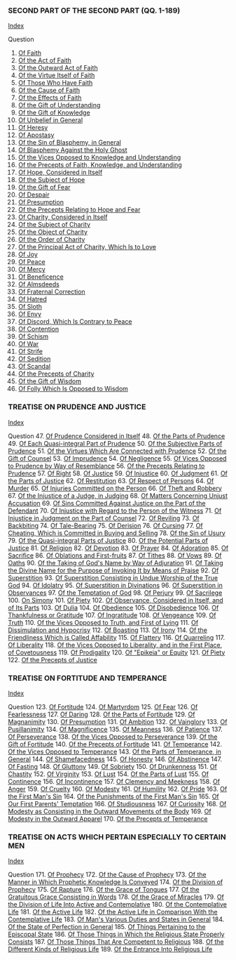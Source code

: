 

### SECOND PART OF THE SECOND PART (QQ. 1-189)

[Index](index.html)

Question
1. [Of Faith](./Summa%20Theologica/001.%20Theological%20Virtues/001.%20Faith/01.%20Faith.md)
2. [Of the Act of Faith](./Summa%20Theologica/001.%20Theological%20Virtues/001.%20Faith/02.%20Act%20of%20Faith.md)
3. [Of the Outward Act of Faith](./Summa%20Theologica/001.%20Theological%20Virtues/001.%20Faith/03.%20Outward%20Act%20of%20Faith.md)
4. [Of the Virtue Itself of Faith](./Summa%20Theologica/001.%20Theological%20Virtues/001.%20Faith/04.%20Virtue%20Itself%20of%20Faith.md)
5. [Of Those Who Have Faith](./Summa%20Theologica/001.%20Theological%20Virtues/001.%20Faith/05.%20Those%20Who%20Have%20Faith.md)
6. [Of the Cause of Faith](./Summa%20Theologica/001.%20Theological%20Virtues/001.%20Faith/06.%20Cause%20of%20Faith.md)
7. [Of the Effects of Faith](./Summa%20Theologica/001.%20Theological%20Virtues/001.%20Faith/07.%20Effects%20of%20Faith.md)
8. [Of the Gift of Understanding](./Summa%20Theologica/001.%20Theological%20Virtues/001.%20Faith/08.%20Gift%20of%20Understanding.md)
9. [Of the Gift of Knowledge](./Summa%20Theologica/001.%20Theological%20Virtues/001.%20Faith/09.%20Gift%20of%20Knowledge.md)
10. [Of Unbelief in General](./Summa%20Theologica/001.%20Theological%20Virtues/001.%20Faith/10.%20Unbelief%20in%20General.md)
11. [Of Heresy](./Summa%20Theologica/001.%20Theological%20Virtues/001.%20Faith/11.%20Heresy.md)
12. [Of Apostasy](./Summa%20Theologica/001.%20Theological%20Virtues/001.%20Faith/12.%20Apostasy.md)
13. [Of the Sin of Blasphemy, in General](./Summa%20Theologica/001.%20Theological%20Virtues/001.%20Faith/13.%20Sin%20of%20Blasphemy,%20in%20General.md)
14. [Of Blasphemy Against the Holy Ghost](./Summa%20Theologica/001.%20Theological%20Virtues/001.%20Faith/14.%20Blasphemy%20Against%20the%20Holy%20Ghost.md)
15. [Of the Vices Opposed to Knowledge and Understanding](./Summa%20Theologica/001.%20Theological%20Virtues/001.%20Faith/15.%20Vices%20Opposed%20to%20Knowledge%20and%20Understanding.md)
16. [Of the Precepts of Faith, Knowledge, and Understanding](./Summa%20Theologica/001.%20Theological%20Virtues/001.%20Faith/16.%20Precepts%20of%20Faith,%20Knowledge%20and%20Understanding.md)
17. [Of Hope, Considered in Itself](./Summa%20Theologica/001.%20Theological%20Virtues/017.%20Hope/17.%20Hope,%20Considered%20in%20Itself.md)
18. [Of the Subject of Hope](./Summa%20Theologica/001.%20Theological%20Virtues/017.%20Hope/18.%20Subject%20of%20Hope.md)
19. [Of the Gift of Fear](./Summa%20Theologica/001.%20Theological%20Virtues/017.%20Hope/19.%20Gift%20of%20Fear.md)
20. [Of Despair](./Summa%20Theologica/001.%20Theological%20Virtues/017.%20Hope/20.%20Despair.md)
21. [Of Presumption](./Summa%20Theologica/001.%20Theological%20Virtues/017.%20Hope/21.%20Presumption.md)
22. [Of the Precepts Relating to Hope and Fear](./Summa%20Theologica/001.%20Theological%20Virtues/017.%20Hope/22.%20Precepts%20Relating%20to%20Hope%20and%20Fear.md)
23. [Of Charity, Considered in Itself](./Summa%20Theologica/001.%20Theological%20Virtues/023.%20Charity/23.%20Charity,%20Considered%20in%20Itself.md)
24. [Of the Subject of Charity](./Summa%20Theologica/001.%20Theological%20Virtues/023.%20Charity/24.%20Subject%20of%20Charity.md)
25. [Of the Object of Charity](./Summa%20Theologica/001.%20Theological%20Virtues/023.%20Charity/25.%20Object%20of%20Charity.md)
26. [Of the Order of Charity](./Summa%20Theologica/001.%20Theological%20Virtues/023.%20Charity/26.%20Order%20of%20Charity.md)
27. [Of the Principal Act of Charity, Which Is to Love](./Summa%20Theologica/001.%20Theological%20Virtues/023.%20Charity/27.%20Principle%20Act%20of%20Charity,%20Which%20Is%20to%20Love.md)
28. [Of Joy](./Summa%20Theologica/001.%20Theological%20Virtues/023.%20Charity/28.%20Joy.md)
29. [Of Peace](./Summa%20Theologica/001.%20Theological%20Virtues/023.%20Charity/29.%20Peace.md)
30. [Of Mercy](./Summa%20Theologica/001.%20Theological%20Virtues/023.%20Charity/30.%20Mercy.md)
31. [Of Beneficence](./Summa%20Theologica/001.%20Theological%20Virtues/023.%20Charity/31.%20Beneficence.md)
32. [Of Almsdeeds](./Summa%20Theologica/001.%20Theological%20Virtues/023.%20Charity/32.%20Almsdeeds.md)
33. [Of Fraternal Correction](./Summa%20Theologica/001.%20Theological%20Virtues/023.%20Charity/33.%20Fraternal%20Correction.md)
34. [Of Hatred](./Summa%20Theologica/001.%20Theological%20Virtues/023.%20Charity/34.%20Hatred.md)
35. [Of Sloth](./Summa%20Theologica/001.%20Theological%20Virtues/023.%20Charity/35.%20Sloth.md)
36. [Of Envy](./Summa%20Theologica/001.%20Theological%20Virtues/023.%20Charity/36.%20Envy.md)
37. [Of Discord, Which Is Contrary to Peace](./Summa%20Theologica/001.%20Theological%20Virtues/023.%20Charity/37.%20Discord,%20Which%20Is%20Contrary%20to%20Peace.md)
38. [Of Contention](./Summa%20Theologica/001.%20Theological%20Virtues/023.%20Charity/38.%20Contention.md)
39. [Of Schism](./Summa%20Theologica/001.%20Theological%20Virtues/023.%20Charity/39.%20Schism.md)
40. [Of War](./Summa%20Theologica/001.%20Theological%20Virtues/023.%20Charity/40.%20War.md)
41. [Of Strife](./Summa%20Theologica/001.%20Theological%20Virtues/023.%20Charity/41.%20Strife.md)
42. [Of Sedition](./Summa%20Theologica/001.%20Theological%20Virtues/023.%20Charity/42.%20Sedition.md)
43. [Of Scandal](./Summa%20Theologica/001.%20Theological%20Virtues/023.%20Charity/43.%20Scandal.md)
44. [Of the Precepts of Charity](./Summa%20Theologica/001.%20Theological%20Virtues/023.%20Charity/44.%20Precepts%20of%20Charity.md)
45. [Of the Gift of Wisdom](./Summa%20Theologica/001.%20Theological%20Virtues/023.%20Charity/45.%20Gift%20of%20Wisdom.md)
46. [Of Folly Which Is Opposed to Wisdom](./Summa%20Theologica/001.%20Theological%20Virtues/023.%20Charity/46.%20Folly%20Which%20Is%20Opposed%20to%20Wisdom.md)

### TREATISE ON PRUDENCE AND JUSTICE

[Index](index.html)

Question
47. [Of Prudence Considered in Itself](./Summa%20Theologica/047.%20Cardinal%20Virtues/047.%20Prudence/47.%20Prudence,%20Considered%20in%20Itself.md)
48. [Of the Parts of Prudence](./Summa%20Theologica/047.%20Cardinal%20Virtues/047.%20Prudence/48.%20Parts%20of%20Prudence%20(One%20Article).md)
49. [Of Each Quasi-integral Part of Prudence](./Summa%20Theologica/047.%20Cardinal%20Virtues/047.%20Prudence/49.%20Each%20Quasi-Integral%20Part%20of%20Prudence.md)
50. [Of the Subjective Parts of Prudence](./Summa%20Theologica/047.%20Cardinal%20Virtues/047.%20Prudence/50.%20Subjective%20Parts%20of%20Prudence.md)
51. [Of the Virtues Which Are Connected with Prudence](./Summa%20Theologica/047.%20Cardinal%20Virtues/047.%20Prudence/51.%20Virtues%20Which%20Are%20Connected%20with%20Prudence.md)
52. [Of the Gift of Counsel](./Summa%20Theologica/047.%20Cardinal%20Virtues/047.%20Prudence/52.%20Gift%20of%20Counsel.md)
53. [Of Imprudence](./Summa%20Theologica/047.%20Cardinal%20Virtues/047.%20Prudence/53.%20Imprudence.md)
54. [Of Negligence](./Summa%20Theologica/047.%20Cardinal%20Virtues/047.%20Prudence/54.%20Negligence.md)
55. [Of Vices Opposed to Prudence by Way of Resemblance](./Summa%20Theologica/047.%20Cardinal%20Virtues/047.%20Prudence/55.%20Vices%20Opposed%20to%20Prudence%20by%20Way%20of%20Resemblance.md)
56. [Of the Precepts Relating to Prudence](./Summa%20Theologica/047.%20Cardinal%20Virtues/047.%20Prudence/56.%20Precepts%20Relating%20to%20Prudence.md)
57. [Of Right](./Summa%20Theologica/047.%20Cardinal%20Virtues/057.%20Justice/57.%20Right.md)
58. [Of Justice](./Summa%20Theologica/047.%20Cardinal%20Virtues/057.%20Justice/58.%20Justice.md)
59. [Of Injustice](./Summa%20Theologica/047.%20Cardinal%20Virtues/057.%20Justice/59.%20Injustice.md)
60. [Of Judgment](./Summa%20Theologica/047.%20Cardinal%20Virtues/057.%20Justice/60.%20Judgment.md)
61. [Of the Parts of Justice](./Summa%20Theologica/047.%20Cardinal%20Virtues/057.%20Justice/61.%20Parts%20of%20Justice.md)
62. [Of Restitution](./Summa%20Theologica/047.%20Cardinal%20Virtues/057.%20Justice/62.%20Restitution.md)
63. [Of Respect of Persons](./Summa%20Theologica/047.%20Cardinal%20Virtues/063.%20Vices%20Opposed%20to%20Distributive%20Justice/63.%20Respect%20of%20Persons.md)
64. [Of Murder](./Summa%20Theologica/047.%20Cardinal%20Virtues/064.%20Vices%20Opposed%20to%20Commutative%20Justice/064.%20/64.%20Murder.md)
65. [Of Injuries Committed on the Person](./Summa%20Theologica/047.%20Cardinal%20Virtues/064.%20Vices%20Opposed%20to%20Commutative%20Justice/064.%20/65.%20Other%20Injuries%20Committed%20on%20the%20Person.md)
66. [Of Theft and Robbery](./Summa%20Theologica/047.%20Cardinal%20Virtues/064.%20Vices%20Opposed%20to%20Commutative%20Justice/064.%20/66.%20Theft%20and%20Robbery.md)
67. [Of the Injustice of a Judge, in Judging](./Summa%20Theologica/047.%20Cardinal%20Virtues/064.%20Vices%20Opposed%20to%20Commutative%20Justice/067.%20(B)%20by%20Words%20Utilized%20in%20a%20Court%20of%20Law/67.%20Injustice%20of%20a%20Judge,%20in%20Judging.md)
68. [Of Matters Concerning Unjust Accusation](./Summa%20Theologica/047.%20Cardinal%20Virtues/064.%20Vices%20Opposed%20to%20Commutative%20Justice/067.%20(B)%20by%20Words%20Utilized%20in%20a%20Court%20of%20Law/68.%20Matters%20Concerning%20Unjust%20Accusation.md)
69. [Of Sins Committed Against Justice on the Part of the Defendant](./Summa%20Theologica/047.%20Cardinal%20Virtues/064.%20Vices%20Opposed%20to%20Commutative%20Justice/067.%20(B)%20by%20Words%20Utilized%20in%20a%20Court%20of%20Law/69.%20Sins%20Committed%20Against%20Justice%20on%20the%20Part%20of%20the%20Defendant.md)
70. [Of Injustice with Regard to the Person of the Witness](./Summa%20Theologica/047.%20Cardinal%20Virtues/064.%20Vices%20Opposed%20to%20Commutative%20Justice/067.%20(B)%20by%20Words%20Utilized%20in%20a%20Court%20of%20Law/70.%20Injustice%20with%20Regard%20to%20the%20Person%20of%20the%20Witness.md)
71. [Of Injustice in Judgment on the Part of Counsel](./Summa%20Theologica/047.%20Cardinal%20Virtues/064.%20Vices%20Opposed%20to%20Commutative%20Justice/067.%20(B)%20by%20Words%20Utilized%20in%20a%20Court%20of%20Law/71.%20Injustice%20in%20Judgment%20on%20the%20Part%20of%20Counsel.md)
72. [Of Reviling](./Summa%20Theologica/047.%20Cardinal%20Virtues/064.%20Vices%20Opposed%20to%20Commutative%20Justice/072.%20(C)%20by%20Words%20Uttered%20Extrajudicially/72.%20Reviling.md)
73. [Of Backbiting](./Summa%20Theologica/047.%20Cardinal%20Virtues/064.%20Vices%20Opposed%20to%20Commutative%20Justice/072.%20(C)%20by%20Words%20Uttered%20Extrajudicially/73.%20Backbiting%20(Detraction).md)
74. [Of Tale-Bearing](./Summa%20Theologica/047.%20Cardinal%20Virtues/064.%20Vices%20Opposed%20to%20Commutative%20Justice/072.%20(C)%20by%20Words%20Uttered%20Extrajudicially/74.%20Tale-Bearing%20('Susurratio,'%20I.e.%20Whispering).md)
75. [Of Derision](./Summa%20Theologica/047.%20Cardinal%20Virtues/064.%20Vices%20Opposed%20to%20Commutative%20Justice/072.%20(C)%20by%20Words%20Uttered%20Extrajudicially/75.%20Derision%20(Mockery).md)
76. [Of Cursing](./Summa%20Theologica/047.%20Cardinal%20Virtues/064.%20Vices%20Opposed%20to%20Commutative%20Justice/072.%20(C)%20by%20Words%20Uttered%20Extrajudicially/76.%20Cursing.md)
77. [Of Cheating, Which is Committed in Buying and Selling](./Summa%20Theologica/047.%20Cardinal%20Virtues/064.%20Vices%20Opposed%20to%20Commutative%20Justice/77.%20(D)%20by%20Sins%20Committed%20in%20Buying%20and%20Selling;%20of%20Cheating,%20Which%20Is%20Committed%20in%20Buying%20and%20Selling.md)
78. [Of the Sin of Usury](./Summa%20Theologica/047.%20Cardinal%20Virtues/064.%20Vices%20Opposed%20to%20Commutative%20Justice/78.%20(E)%20by%20Sins%20Committed%20in%20Loans;%20of%20the%20Sin%20of%20Usury.md)
79. [Of the Quasi-integral Parts of Justice](./Summa%20Theologica/047.%20Cardinal%20Virtues/064.%20Vices%20Opposed%20to%20Commutative%20Justice/079.%20Parts%20of%20Justice/79.%20Quasi-Integral%20Parts%20of%20Justice.md)
80. [Of the Potential Parts of Justice](./Summa%20Theologica/047.%20Cardinal%20Virtues/064.%20Vices%20Opposed%20to%20Commutative%20Justice/079.%20Parts%20of%20Justice/80.%20Potential%20Parts%20of%20Justice%20(One%20Article).md)
81. [Of Religion](./Summa%20Theologica/047.%20Cardinal%20Virtues/064.%20Vices%20Opposed%20to%20Commutative%20Justice/079.%20Parts%20of%20Justice/81.%20Religion.md)
82. [Of Devotion](./Summa%20Theologica/047.%20Cardinal%20Virtues/082.%20Interior%20Acts%20of%20Religion/82.%20Devotion.md)
83. [Of Prayer](./Summa%20Theologica/047.%20Cardinal%20Virtues/082.%20Interior%20Acts%20of%20Religion/83.%20Prayer.md)
84. [Of Adoration](./Summa%20Theologica/047.%20Cardinal%20Virtues/084.%20Exterior%20Acts%20of%20Religion/84.%20Service%20of%20the%20Body;%20of%20Adoration.md)
85. [Of Sacrifice](./Summa%20Theologica/047.%20Cardinal%20Virtues/084.%20Exterior%20Acts%20of%20Religion/085.%20Service%20by%20Gift/85.%20Sacrifice.md)
86. [Of Oblations and First-fruits](./Summa%20Theologica/047.%20Cardinal%20Virtues/084.%20Exterior%20Acts%20of%20Religion/085.%20Service%20by%20Gift/86.%20Oblations%20and%20First-Fruits.md)
87. [Of Tithes](./Summa%20Theologica/047.%20Cardinal%20Virtues/084.%20Exterior%20Acts%20of%20Religion/085.%20Service%20by%20Gift/87.%20Tithes.md)
88. [Of Vows](./Summa%20Theologica/047.%20Cardinal%20Virtues/084.%20Exterior%20Acts%20of%20Religion/88.%20Service%20by%20Promise;%20of%20Vows.md)
89. [Of Oaths](./Summa%20Theologica/047.%20Cardinal%20Virtues/084.%20Exterior%20Acts%20of%20Religion/089.%20By%20Taking%20the%20Name%20of%20God/89.%20Oaths.md)
90. [Of the Taking of God's Name by Way of Adjuration](./Summa%20Theologica/047.%20Cardinal%20Virtues/084.%20Exterior%20Acts%20of%20Religion/089.%20By%20Taking%20the%20Name%20of%20God/90.%20Taking%20of%20God's%20Name%20by%20Way%20of%20Adjuration.md)
91. [Of Taking the Divine Name for the Purpose of Invoking It by Means of Praise](./Summa%20Theologica/047.%20Cardinal%20Virtues/084.%20Exterior%20Acts%20of%20Religion/089.%20By%20Taking%20the%20Name%20of%20God/91.%20Taking%20the%20Divine%20Name%20for%20the%20Purpose%20of%20Invoking%20It%20by%20Means%20of%20Praise.md)
92. [Of Superstition](./Summa%20Theologica/047.%20Cardinal%20Virtues/092.%20Vices%20Opposed%20to%20Religion/092.%20Superstition,%20I.e.%20by%20Way%20of%20Excess/92.%20Superstition.md)
93. [Of Superstition Consisting in Undue Worship of the True God](./Summa%20Theologica/047.%20Cardinal%20Virtues/092.%20Vices%20Opposed%20to%20Religion/092.%20Superstition,%20I.e.%20by%20Way%20of%20Excess/93.%20Superstition%20Consisting%20in%20Undue%20Worship%20of%20the%20True%20God.md)
94. [Of Idolatry](./Summa%20Theologica/047.%20Cardinal%20Virtues/092.%20Vices%20Opposed%20to%20Religion/092.%20Superstition,%20I.e.%20by%20Way%20of%20Excess/94.%20Idolatry.md)
95. [Of Superstition in Divinations](./Summa%20Theologica/047.%20Cardinal%20Virtues/092.%20Vices%20Opposed%20to%20Religion/092.%20Superstition,%20I.e.%20by%20Way%20of%20Excess/95.%20Superstition%20in%20Divinations.md)
96. [Of Superstition in Observances](./Summa%20Theologica/047.%20Cardinal%20Virtues/092.%20Vices%20Opposed%20to%20Religion/092.%20Superstition,%20I.e.%20by%20Way%20of%20Excess/96.%20Superstition%20in%20Observances.md)
97. [Of the Temptation of God](./Summa%20Theologica/047.%20Cardinal%20Virtues/092.%20Vices%20Opposed%20to%20Religion/097.%20Irreligion,%20I.e.%20by%20Way%20of%20Deficiency/97.%20Temptation%20of%20God.md)
98. [Of Perjury](./Summa%20Theologica/047.%20Cardinal%20Virtues/092.%20Vices%20Opposed%20to%20Religion/097.%20Irreligion,%20I.e.%20by%20Way%20of%20Deficiency/98.%20Perjury.md)
99. [Of Sacrilege](./Summa%20Theologica/047.%20Cardinal%20Virtues/092.%20Vices%20Opposed%20to%20Religion/097.%20Irreligion,%20I.e.%20by%20Way%20of%20Deficiency/99.%20Sacrilege.md)
100. [On Simony](./Summa%20Theologica/047.%20Cardinal%20Virtues/092.%20Vices%20Opposed%20to%20Religion/097.%20Irreligion,%20I.e.%20by%20Way%20of%20Deficiency/100.%20Simony.md)
101. [Of Piety](./Summa%20Theologica/047.%20Cardinal%20Virtues/092.%20Vices%20Opposed%20to%20Religion/097.%20Irreligion,%20I.e.%20by%20Way%20of%20Deficiency/101.%20Piety.md)
102. [Of Observance, Considered in Itself, and of Its Parts](./Summa%20Theologica/047.%20Cardinal%20Virtues/092.%20Vices%20Opposed%20to%20Religion/097.%20Irreligion,%20I.e.%20by%20Way%20of%20Deficiency/102.%20Observance,%20Considered%20in%20Itself,%20and%20of%20Its%20Parts.md)
103. [Of Dulia](./Summa%20Theologica/047.%20Cardinal%20Virtues/092.%20Vices%20Opposed%20to%20Religion/103.%20Parts%20of%20Observance%20and%20Ordinary%20Vice/103.%20Dulia.md)
104. [Of Obedience](./Summa%20Theologica/047.%20Cardinal%20Virtues/092.%20Vices%20Opposed%20to%20Religion/103.%20Parts%20of%20Observance%20and%20Ordinary%20Vice/104.%20Obedience.md)
105. [Of Disobedience](./Summa%20Theologica/047.%20Cardinal%20Virtues/092.%20Vices%20Opposed%20to%20Religion/103.%20Parts%20of%20Observance%20and%20Ordinary%20Vice/105.%20Disobedience.md)
106. [Of Thankfulness or Gratitude](./Summa%20Theologica/047.%20Cardinal%20Virtues/092.%20Vices%20Opposed%20to%20Religion/103.%20Parts%20of%20Observance%20and%20Ordinary%20Vice/106.%20Thankfulness%20or%20Gratitude.md)
107. [Of Ingratitude](./Summa%20Theologica/047.%20Cardinal%20Virtues/092.%20Vices%20Opposed%20to%20Religion/103.%20Parts%20of%20Observance%20and%20Ordinary%20Vice/107.%20Ingratitude.md)
108. [Of Vengeance](./Summa%20Theologica/047.%20Cardinal%20Virtues/092.%20Vices%20Opposed%20to%20Religion/103.%20Parts%20of%20Observance%20and%20Ordinary%20Vice/108.%20Vengeance.md)
109. [Of Truth](./Summa%20Theologica/047.%20Cardinal%20Virtues/092.%20Vices%20Opposed%20to%20Religion/103.%20Parts%20of%20Observance%20and%20Ordinary%20Vice/109.%20Truth.md)
110. [Of the Vices Opposed to Truth, and First of Lying](./Summa%20Theologica/047.%20Cardinal%20Virtues/092.%20Vices%20Opposed%20to%20Religion/110.%20Vices%20Opposed%20to%20Truth/110.%20Vices%20Opposed%20to%20Truth,%20and%20First%20of%20Lying.md)
111. [Of Dissimulation and Hypocrisy](./Summa%20Theologica/047.%20Cardinal%20Virtues/092.%20Vices%20Opposed%20to%20Religion/110.%20Vices%20Opposed%20to%20Truth/111.%20Dissimulation%20and%20Hypocrisy.md)
112. [Of Boasting](./Summa%20Theologica/047.%20Cardinal%20Virtues/092.%20Vices%20Opposed%20to%20Religion/110.%20Vices%20Opposed%20to%20Truth/112.%20Boasting.md)
113. [Of Irony](./Summa%20Theologica/047.%20Cardinal%20Virtues/092.%20Vices%20Opposed%20to%20Religion/110.%20Vices%20Opposed%20to%20Truth/113.%20Irony.md)
114. [Of the Friendliness Which is Called Affability](./Summa%20Theologica/047.%20Cardinal%20Virtues/092.%20Vices%20Opposed%20to%20Religion/110.%20Vices%20Opposed%20to%20Truth/114.%20Friendliness%20Which%20Is%20Called%20Affability.md)
115. [Of Flattery](./Summa%20Theologica/047.%20Cardinal%20Virtues/115.%20Vices%20Opposed%20to%20Friendliness/115.%20Flattery.md)
116. [Of Quarreling](./Summa%20Theologica/047.%20Cardinal%20Virtues/115.%20Vices%20Opposed%20to%20Friendliness/116.%20Quarreling.md)
117. [Of Liberality](./Summa%20Theologica/047.%20Cardinal%20Virtues/115.%20Vices%20Opposed%20to%20Friendliness/117.%20Liberality.md)
118. [Of the Vices Opposed to Liberality, and in the First Place, of Covetousness](./Summa%20Theologica/047.%20Cardinal%20Virtues/118.%20Vices%20Opposed%20to%20Liberality/118.%20Vices%20Opposed%20to%20Liberality,%20and%20in%20the%20First%20Place,%20of%20Covetousness.md)
119. [Of Prodigality](./Summa%20Theologica/047.%20Cardinal%20Virtues/118.%20Vices%20Opposed%20to%20Liberality/119.%20Prodigality.md)
120. [Of "Epikeia" or Equity](./Summa%20Theologica/047.%20Cardinal%20Virtues/118.%20Vices%20Opposed%20to%20Liberality/120.%20"Epikeia"%20Or%20Equity.md)
121. [Of Piety](./Summa%20Theologica/047.%20Cardinal%20Virtues/118.%20Vices%20Opposed%20to%20Liberality/121.%20Piety.md)
122. [Of the Precepts of Justice](./Summa%20Theologica/047.%20Cardinal%20Virtues/118.%20Vices%20Opposed%20to%20Liberality/122.%20Precepts%20of%20Justice.md)

### TREATISE ON FORTITUDE AND TEMPERANCE

[Index](index.html)

Question
123. [Of Fortitude](./Summa%20Theologica/047.%20Cardinal%20Virtues/123.%20Fortitude%20and%20Temperance/123.%20Fortitude/123.%20Fortitude.md)
124. [Of Martyrdom](./Summa%20Theologica/047.%20Cardinal%20Virtues/123.%20Fortitude%20and%20Temperance/123.%20Fortitude/124.%20Martyrdom.md)
125. [Of Fear](./Summa%20Theologica/047.%20Cardinal%20Virtues/123.%20Fortitude%20and%20Temperance/125.%20Vices%20Opposed%20to%20Fortitude/125.%20Fear.md)
126. [Of Fearlessness](./Summa%20Theologica/047.%20Cardinal%20Virtues/123.%20Fortitude%20and%20Temperance/125.%20Vices%20Opposed%20to%20Fortitude/126.%20Fearlessness.md)
127. [Of Daring](./Summa%20Theologica/047.%20Cardinal%20Virtues/123.%20Fortitude%20and%20Temperance/125.%20Vices%20Opposed%20to%20Fortitude/127.%20Daring%20(Excessive%20Daring%20or%20Foolhardiness).md)
128. [Of the Parts of Fortitude](./Summa%20Theologica/047.%20Cardinal%20Virtues/123.%20Fortitude%20and%20Temperance/125.%20Vices%20Opposed%20to%20Fortitude/128.%20Parts%20of%20Fortitude%20(One%20Article).md)
129. [Of Magnanimity](./Summa%20Theologica/047.%20Cardinal%20Virtues/123.%20Fortitude%20and%20Temperance/125.%20Vices%20Opposed%20to%20Fortitude/129.%20Magnanimity.md)
130. [Of Presumption](./Summa%20Theologica/047.%20Cardinal%20Virtues/123.%20Fortitude%20and%20Temperance/125.%20Vices%20Opposed%20to%20Fortitude/130.%20Presumption.md)
131. [Of Ambition](./Summa%20Theologica/047.%20Cardinal%20Virtues/123.%20Fortitude%20and%20Temperance/125.%20Vices%20Opposed%20to%20Fortitude/131.%20Ambition.md)
132. [Of Vainglory](./Summa%20Theologica/047.%20Cardinal%20Virtues/123.%20Fortitude%20and%20Temperance/125.%20Vices%20Opposed%20to%20Fortitude/132.%20Vainglory.md)
133. [Of Pusillanimity](./Summa%20Theologica/047.%20Cardinal%20Virtues/123.%20Fortitude%20and%20Temperance/125.%20Vices%20Opposed%20to%20Fortitude/133.%20Pusillanimity.md)
134. [Of Magnificence](./Summa%20Theologica/047.%20Cardinal%20Virtues/123.%20Fortitude%20and%20Temperance/125.%20Vices%20Opposed%20to%20Fortitude/134.%20Magnificence.md)
135. [Of Meanness](./Summa%20Theologica/047.%20Cardinal%20Virtues/123.%20Fortitude%20and%20Temperance/125.%20Vices%20Opposed%20to%20Fortitude/135.%20Meanness.md)
136. [Of Patience](./Summa%20Theologica/047.%20Cardinal%20Virtues/123.%20Fortitude%20and%20Temperance/125.%20Vices%20Opposed%20to%20Fortitude/136.%20Patience.md)
137. [Of Perseverance](./Summa%20Theologica/047.%20Cardinal%20Virtues/123.%20Fortitude%20and%20Temperance/125.%20Vices%20Opposed%20to%20Fortitude/137.%20Perseverance.md)
138. [Of the Vices Opposed to Perseverance](./Summa%20Theologica/047.%20Cardinal%20Virtues/123.%20Fortitude%20and%20Temperance/125.%20Vices%20Opposed%20to%20Fortitude/138.%20Vices%20Opposed%20to%20Perseverance.md)
139. [Of the Gift of Fortitude](./Summa%20Theologica/047.%20Cardinal%20Virtues/123.%20Fortitude%20and%20Temperance/125.%20Vices%20Opposed%20to%20Fortitude/139.%20Gift%20of%20Fortitude.md)
140. [Of the Precepts of Fortitude](./Summa%20Theologica/047.%20Cardinal%20Virtues/123.%20Fortitude%20and%20Temperance/125.%20Vices%20Opposed%20to%20Fortitude/140.%20Precepts%20of%20Fortitude.md)
141. [Of Temperance](./Summa%20Theologica/047.%20Cardinal%20Virtues/123.%20Fortitude%20and%20Temperance/141.%20Temperance/141.%20Temperance.md)
142. [Of the Vices Opposed to Temperance](./Summa%20Theologica/047.%20Cardinal%20Virtues/123.%20Fortitude%20and%20Temperance/141.%20Temperance/142.%20Vices%20Opposed%20to%20Temperance.md)
143. [Of the Parts of Temperance, in General](./Summa%20Theologica/047.%20Cardinal%20Virtues/123.%20Fortitude%20and%20Temperance/141.%20Temperance/143.%20Parts%20of%20Temperance,%20in%20General%20(One%20Article).md)
144. [Of Shamefacedness](./Summa%20Theologica/047.%20Cardinal%20Virtues/123.%20Fortitude%20and%20Temperance/144.%20Integral%20Parts%20of%20Temperance/144.%20Shamefacedness.md)
145. [Of Honesty](./Summa%20Theologica/047.%20Cardinal%20Virtues/123.%20Fortitude%20and%20Temperance/144.%20Integral%20Parts%20of%20Temperance/145.%20Honesty.md)
146. [Of Abstinence](./Summa%20Theologica/047.%20Cardinal%20Virtues/123.%20Fortitude%20and%20Temperance/144.%20Integral%20Parts%20of%20Temperance/146.%20Abstinence.md)
147. [Of Fasting](./Summa%20Theologica/047.%20Cardinal%20Virtues/123.%20Fortitude%20and%20Temperance/144.%20Integral%20Parts%20of%20Temperance/147.%20Fasting.md)
148. [Of Gluttony](./Summa%20Theologica/047.%20Cardinal%20Virtues/123.%20Fortitude%20and%20Temperance/144.%20Integral%20Parts%20of%20Temperance/148.%20Gluttony.md)
149. [Of Sobriety](./Summa%20Theologica/047.%20Cardinal%20Virtues/123.%20Fortitude%20and%20Temperance/144.%20Integral%20Parts%20of%20Temperance/149.%20Sobriety.md)
150. [Of Drunkenness](./Summa%20Theologica/047.%20Cardinal%20Virtues/123.%20Fortitude%20and%20Temperance/144.%20Integral%20Parts%20of%20Temperance/150.%20Drunkenness.md)
151. [Of Chastity](./Summa%20Theologica/047.%20Cardinal%20Virtues/123.%20Fortitude%20and%20Temperance/144.%20Integral%20Parts%20of%20Temperance/151.%20Chastity.md)
152. [Of Virginity](./Summa%20Theologica/047.%20Cardinal%20Virtues/123.%20Fortitude%20and%20Temperance/144.%20Integral%20Parts%20of%20Temperance/152.%20Virginity.md)
153. [Of Lust](./Summa%20Theologica/047.%20Cardinal%20Virtues/123.%20Fortitude%20and%20Temperance/144.%20Integral%20Parts%20of%20Temperance/153.%20Lust.md)
154. [Of the Parts of Lust](./Summa%20Theologica/047.%20Cardinal%20Virtues/123.%20Fortitude%20and%20Temperance/144.%20Integral%20Parts%20of%20Temperance/154.%20Parts%20of%20Lust.md)
155. [Of Continence](./Summa%20Theologica/047.%20Cardinal%20Virtues/123.%20Fortitude%20and%20Temperance/155.%20Potential%20Parts%20of%20Temperance,%20and%20Contrary%20Vices/155.%20Continence.md)
156. [Of Incontinence](./Summa%20Theologica/047.%20Cardinal%20Virtues/123.%20Fortitude%20and%20Temperance/155.%20Potential%20Parts%20of%20Temperance,%20and%20Contrary%20Vices/156.%20Incontinence.md)
157. [Of Clemency and Meekness](./Summa%20Theologica/047.%20Cardinal%20Virtues/123.%20Fortitude%20and%20Temperance/155.%20Potential%20Parts%20of%20Temperance,%20and%20Contrary%20Vices/157.%20Clemency%20and%20Meekness.md)
158. [Of Anger](./Summa%20Theologica/047.%20Cardinal%20Virtues/123.%20Fortitude%20and%20Temperance/155.%20Potential%20Parts%20of%20Temperance,%20and%20Contrary%20Vices/158.%20Anger.md)
159. [Of Cruelty](./Summa%20Theologica/047.%20Cardinal%20Virtues/123.%20Fortitude%20and%20Temperance/155.%20Potential%20Parts%20of%20Temperance,%20and%20Contrary%20Vices/159.%20Cruelty.md)
160. [Of Modesty](./Summa%20Theologica/047.%20Cardinal%20Virtues/123.%20Fortitude%20and%20Temperance/155.%20Potential%20Parts%20of%20Temperance,%20and%20Contrary%20Vices/160.%20Modesty.md)
161. [Of Humility](./Summa%20Theologica/047.%20Cardinal%20Virtues/123.%20Fortitude%20and%20Temperance/155.%20Potential%20Parts%20of%20Temperance,%20and%20Contrary%20Vices/161.%20Humility.md)
162. [Of Pride](./Summa%20Theologica/047.%20Cardinal%20Virtues/123.%20Fortitude%20and%20Temperance/155.%20Potential%20Parts%20of%20Temperance,%20and%20Contrary%20Vices/162.%20Pride.md)
163. [Of the First Man's Sin](./Summa%20Theologica/047.%20Cardinal%20Virtues/123.%20Fortitude%20and%20Temperance/155.%20Potential%20Parts%20of%20Temperance,%20and%20Contrary%20Vices/163.%20First%20Man's%20Sin.md)
164. [Of the Punishments of the First Man's Sin](./Summa%20Theologica/047.%20Cardinal%20Virtues/123.%20Fortitude%20and%20Temperance/155.%20Potential%20Parts%20of%20Temperance,%20and%20Contrary%20Vices/164.%20Punishments%20of%20the%20First%20Man's%20Sin.md)
165. [Of Our First Parents' Temptation](./Summa%20Theologica/047.%20Cardinal%20Virtues/123.%20Fortitude%20and%20Temperance/155.%20Potential%20Parts%20of%20Temperance,%20and%20Contrary%20Vices/165.%20Our%20First%20Parents'%20Temptation.md)
166. [Of Studiousness](./Summa%20Theologica/047.%20Cardinal%20Virtues/123.%20Fortitude%20and%20Temperance/155.%20Potential%20Parts%20of%20Temperance,%20and%20Contrary%20Vices/166.%20Studiousness.md)
167. [Of Curiosity](./Summa%20Theologica/047.%20Cardinal%20Virtues/123.%20Fortitude%20and%20Temperance/155.%20Potential%20Parts%20of%20Temperance,%20and%20Contrary%20Vices/167.%20Curiosity.md)
168. [Of Modesty as Consisting in the Outward Movements of the Body](./Summa%20Theologica/047.%20Cardinal%20Virtues/123.%20Fortitude%20and%20Temperance/155.%20Potential%20Parts%20of%20Temperance,%20and%20Contrary%20Vices/168.%20Modesty%20as%20Consisting%20in%20the%20Outward%20Movements%20of%20the%20Body.md)
169. [Of Modesty in the Outward Apparel](./Summa%20Theologica/047.%20Cardinal%20Virtues/123.%20Fortitude%20and%20Temperance/155.%20Potential%20Parts%20of%20Temperance,%20and%20Contrary%20Vices/169.%20Modesty%20in%20the%20Outward%20Apparel.md)
170. [Of the Precepts of Temperance](./Summa%20Theologica/047.%20Cardinal%20Virtues/123.%20Fortitude%20and%20Temperance/155.%20Potential%20Parts%20of%20Temperance,%20and%20Contrary%20Vices/170.%20Precepts%20of%20Temperance.md)

### TREATISE ON ACTS WHICH PERTAIN ESPECIALLY TO CERTAIN MEN

[Index](index.html)

Question
171. [Of Prophecy](./Summa%20Theologica/171.%20Gratuitous%20Graces/171.%20Pertaining%20to%20Knowledge/171.%20Prophecy.md)
172. [Of the Cause of Prophecy](./Summa%20Theologica/171.%20Gratuitous%20Graces/171.%20Pertaining%20to%20Knowledge/172.%20Cause%20of%20Prophecy.md)
173. [Of the Manner in Which Prophetic Knowledge Is Conveyed](./Summa%20Theologica/171.%20Gratuitous%20Graces/171.%20Pertaining%20to%20Knowledge/173.%20Manner%20in%20Which%20Prophetic%20Knowledge%20Is%20Conveyed.md)
174. [Of the Division of Prophecy](./Summa%20Theologica/171.%20Gratuitous%20Graces/171.%20Pertaining%20to%20Knowledge/174.%20Division%20of%20Prophecy.md)
175. [Of Rapture](./Summa%20Theologica/171.%20Gratuitous%20Graces/171.%20Pertaining%20to%20Knowledge/175.%20Rapture.md)
176. [Of the Grace of Tongues](./Summa%20Theologica/171.%20Gratuitous%20Graces/176.%20Pertaining%20to%20Speech/176.%20Grace%20of%20Tongues.md)
177. [Of the Gratuitous Grace Consisting in Words](./Summa%20Theologica/171.%20Gratuitous%20Graces/176.%20Pertaining%20to%20Speech/177.%20Gratuitous%20Grace%20Consisting%20in%20Words.md)
178. [Of the Grace of Miracles](./Summa%20Theologica/171.%20Gratuitous%20Graces/178.%20Pertaining%20to%20Works/178.%20Grace%20of%20Miracles.md)
179. [Of the Division of Life Into Active and Contemplative](./Summa%20Theologica/171.%20Gratuitous%20Graces/178.%20Pertaining%20to%20Works/179.%20Division%20of%20Life%20Into%20Active%20and%20Contemplative.md)
180. [Of the Contemplative Life](./Summa%20Theologica/171.%20Gratuitous%20Graces/178.%20Pertaining%20to%20Works/180.%20Contemplative%20Life.md)
181. [Of the Active Life](./Summa%20Theologica/171.%20Gratuitous%20Graces/178.%20Pertaining%20to%20Works/181.%20Active%20Life.md)
182. [Of the Active Life in Comparison With the Contemplative Life](./Summa%20Theologica/171.%20Gratuitous%20Graces/178.%20Pertaining%20to%20Works/182.%20Active%20Life%20in%20Comparison%20with%20the%20Contemplative%20Life.md)
183. [Of Man's Various Duties and States in General](./Summa%20Theologica/183.%20States%20of%20Life/183.%20Man's%20Various%20Duties%20and%20States%20in%20General.md)
184. [Of the State of Perfection in General](./Summa%20Theologica/183.%20States%20of%20Life/184.%20State%20of%20Perfection%20in%20General.md)
185. [Of Things Pertaining to the Episcopal State](./Summa%20Theologica/183.%20States%20of%20Life/185.%20Things%20Pertaining%20to%20the%20Episcopal%20State.md)
186. [Of Those Things in Which the Religious State Properly Consists](./Summa%20Theologica/183.%20States%20of%20Life/186.%20Those%20Things%20in%20Which%20the%20Religious%20State%20Properly%20Consists.md)
187. [Of Those Things That Are Competent to Religious](./Summa%20Theologica/183.%20States%20of%20Life/187.%20Those%20Things%20that%20Are%20Competent%20to%20Religious.md)
188. [Of the Different Kinds of Religious Life](./Summa%20Theologica/183.%20States%20of%20Life/188.%20Different%20Kinds%20of%20Religious%20Life.md)
189. [Of the Entrance Into Religious Life](./Summa%20Theologica/183.%20States%20of%20Life/189.%20Entrance%20Into%20Religious%20Life.md)
